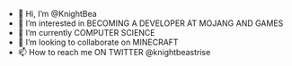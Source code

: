 - 👋 Hi, I’m @KnightBea
- 👀 I’m interested in BECOMING A DEVELOPER AT MOJANG AND GAMES
- 🌱 I’m currently COMPUTER SCIENCE
- 💞️ I’m looking to collaborate on MINECRAFT
- 📫 How to reach me ON TWITTER @knightbeastrise

<!---
KnightBea/KnightBea is a ✨ special ✨ repository because its `README.md` (this file) appears on your GitHub profile.
You can click the Preview link to take a look at your changes.
--->
